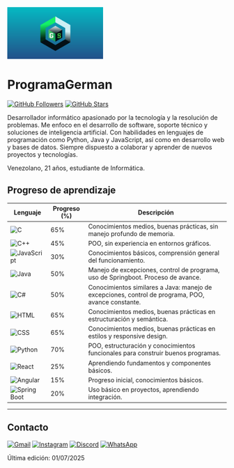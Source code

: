 <img src="Logo.png" alt="Foto de perfil" width="220" />

# ProgramaGerman

[![GitHub Followers](https://img.shields.io/github/followers/CtorW?label=Follow&style=social)](https://github.com/ProgramaGerman)
[![GitHub Stars](https://img.shields.io/github/stars/ProgramaGerman?style=social)](https://github.com/ProgramaGerman)

Desarrollador informático apasionado por la tecnología y la resolución de problemas. Me enfoco en el desarrollo de software, soporte técnico y soluciones de inteligencia artificial. Con habilidades en lenguajes de programación como Python, Java y JavaScript, así como en desarrollo web y bases de datos. Siempre dispuesto a colaborar y aprender de nuevos proyectos y tecnologías.

Venezolano, 21 años, estudiante de Informática.

## Progreso de aprendizaje

| Lenguaje     | Progreso (%) | Descripción |
|-------------|--------------|-------------|
| <img src="https://skillicons.dev/icons?i=c" width="28" alt="C"/>           | 65%          | Conocimientos medios, buenas prácticas, sin manejo profundo de memoria. |
| <img src="https://skillicons.dev/icons?i=cpp" width="28" alt="C++"/>         | 45%          | POO, sin experiencia en entornos gráficos. |
| <img src="https://skillicons.dev/icons?i=js" width="28" alt="JavaScript"/>  | 30%          | Conocimientos básicos, comprensión general del funcionamiento. |
| <img src="https://skillicons.dev/icons?i=java" width="28" alt="Java"/>        | 50%          | Manejo de excepciones, control de programa, uso de Springboot. Proceso de avance. |
| <img src="https://skillicons.dev/icons?i=cs" width="28" alt="C#"/>           | 50%          | Conocimientos similares a Java: manejo de excepciones, control de programa, POO, avance constante. |
| <img src="https://skillicons.dev/icons?i=html" width="28" alt="HTML"/>       | 65%          | Conocimientos medios, buenas prácticas en estructuración y semántica. |
| <img src="https://skillicons.dev/icons?i=css" width="28" alt="CSS"/>         | 65%          | Conocimientos medios, buenas prácticas en estilos y responsive design. |
| <img src="https://skillicons.dev/icons?i=python" width="28" alt="Python"/>   | 70%          | POO, estructuración y conocimientos funcionales para construir buenos programas. |
| <img src="https://skillicons.dev/icons?i=react" width="28" alt="React"/>     | 25%          | Aprendiendo fundamentos y componentes básicos. |
| <img src="https://skillicons.dev/icons?i=angular" width="28" alt="Angular"/> | 15%          | Progreso inicial, conocimientos básicos. |
| <img src="https://skillicons.dev/icons?i=spring" width="28" alt="Spring Boot"/> | 20%          | Uso básico en proyectos, aprendiendo integración. |

---

## Contacto

<a href="mailto:gownman2004@gmail.com"><img src="https://skillicons.dev/icons?i=gmail" width="32" alt="Gmail"/></a>
<a href="https://instagram.com/xir.rence"><img src="https://skillicons.dev/icons?i=instagram" width="32" alt="Instagram"/></a>
<a href="https://discord.com/users/729473858179956859"><img src="https://skillicons.dev/icons?i=discord" width="32" alt="Discord"/></a>
<a href="https://wa.me/584123573413"><img src="https://skillicons.dev/icons?i=whatsapp" width="32" alt="WhatsApp"/></a>

Última edición: 01/07/2025

